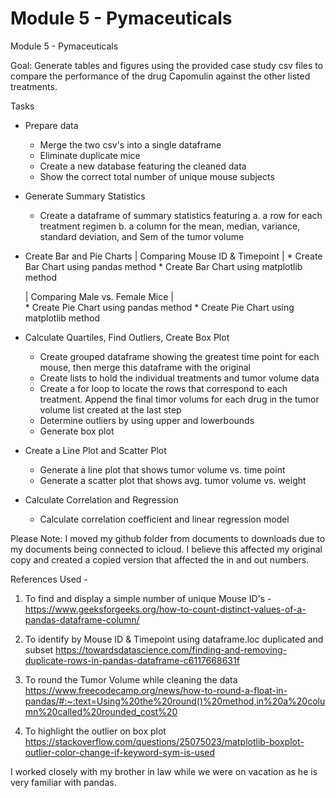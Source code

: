 # Module 5 - Pymaceuticals
 Module 5 - Pymaceuticals


Goal:
Generate tables and figures using the provided case study csv files to compare the performance of the drug Capomulin against the other listed treatments.

Tasks
- Prepare data
    * Merge the two csv's into a single dataframe
    * Eliminate duplicate mice
    * Create a new database featuring the cleaned data
    * Show the correct total number of unique mouse subjects

- Generate Summary Statistics
    * Create a dataframe of summary statistics featuring 
            a. a row for each treatment regimen
            b. a column for the mean, median, variance, standard deviation, and Sem of the tumor volume

- Create Bar and Pie Charts
    | Comparing Mouse ID & Timepoint |
        * Create Bar Chart using pandas method
        * Create Bar Chart using matplotlib method

    | Comparing Male vs. Female Mice |  
        * Create Pie Chart using pandas method
        * Create Pie Chart using matplotlib method

- Calculate Quartiles, Find Outliers, Create Box Plot
    * Create grouped dataframe showing the greatest time point for each mouse, then merge this dataframe with the original
    * Create lists to hold the individual treatments and tumor volume data
    * Create a for loop to locate the rows that correspond to each treatment. Append the final timor volums for each drug in the tumor volume list created at the last step
    * Determine outliers by using upper and lowerbounds
    * Generate box plot 

- Create a Line Plot and Scatter Plot
    * Generate a line plot that shows tumor volume vs. time point
    * Generate a scatter plot that shows avg. tumor volume vs. weight

- Calculate Correlation and Regression
    * Calculate correlation coefficient and linear regression model


Please Note: I moved my github folder from documents to downloads due to my documents being connected to icloud. I believe this affected my original copy and created a copied version that affected the in and out numbers.




References Used -
1. To find and display a simple number of unique Mouse ID's -
    https://www.geeksforgeeks.org/how-to-count-distinct-values-of-a-pandas-dataframe-column/

2. To identify by Mouse ID & Timepoint using dataframe.loc duplicated  and subset
    https://towardsdatascience.com/finding-and-removing-duplicate-rows-in-pandas-dataframe-c6117668631f

3. To round the Tumor Volume while cleaning the data
    https://www.freecodecamp.org/news/how-to-round-a-float-in-pandas/#:~:text=Using%20the%20round()%20method,in%20a%20column%20called%20rounded_cost%20

4. To highlight the outlier on box plot
    https://stackoverflow.com/questions/25075023/matplotlib-boxplot-outlier-color-change-if-keyword-sym-is-used


I worked closely with my brother in law while we were on vacation as he is very familiar with pandas.